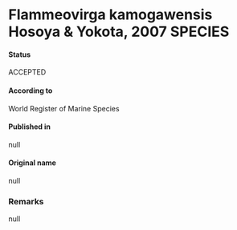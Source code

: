 Flammeovirga kamogawensis Hosoya & Yokota, 2007 SPECIES
=======

#### Status
ACCEPTED

#### According to
World Register of Marine Species

#### Published in
null

#### Original name
null

### Remarks
null